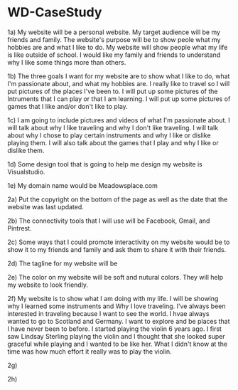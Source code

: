 # WD-CaseStudy
1a) My website will be a personal website. My target audience will be my friends and family. The website's purpose will be to show peole what my hobbies are and what I like to do. My website will show people what my life is like outside of school. I would like my family and friends to understand why I like some things more than others. 

1b) The three goals I want for my website are to show what I like to do, what I'm passionate about, and what my hobbies are. I really like to travel so I will put pictures of the places I've been to. I will put up some pictures of the Intruments that I can play or that I am learning. I will put up some pictures of games that I like and/or don't like to play.

1c) I am going to include pictures and videos of what I'm passionate about. I will talk about why I like traveling and why I don't like traveling. I will talk about why I chose to play certain instruments and why I like or dislike playing them. I will also talk about the games that I play and why I like or dislike them.

1d) Some design tool that is going to help me design my website is Visualstudio.

1e) My domain name would be Meadowsplace.com

2a) Put the copyright on the bottom of the page as well as the date that the website was last updated.

2b) The connectivity tools that I will use will be Facebook, Gmail, and Pintrest.

2c) Some ways that I could promote interactivity on my website would be to show it to my friends and family and ask them to share it with their friends.

2d) The tagline for my website will be 

2e) The color on my website will be soft and nutural colors. They will help my website to look friendly.

2f) My website is to show what I am doing with my life. I will be showing why I learned some instruments and Why I love traveling. I've always been interested in traveling because I want to see the world. I hvae always wanted to go to Scotland and Germany. I want to explore and be places that I have never been to before. I started playing the violin 6 years ago. I first saw Lindsay Sterling playing the violin and I thought that she looked super graceful while playing and I wanted to be like her. What I didn't know at the time was how much effort it really was to play the violin.

2g)

2h)
